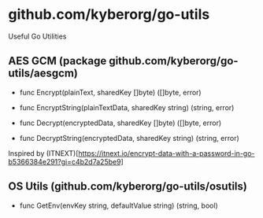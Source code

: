 # github.com/kyberorg/go-utils

Useful Go Utilities

## AES GCM (package github.com/kyberorg/go-utils/aesgcm)

* func Encrypt(plainText, sharedKey []byte) ([]byte, error)

* func EncryptString(plainTextData, sharedKey string) (string, error)

* func Decrypt(encryptedData, sharedKey []byte) ([]byte, error)

* func DecryptString(encryptedData, sharedKey string) (string, error)

Inspired by (ITNEXT)[https://itnext.io/encrypt-data-with-a-password-in-go-b5366384e291?gi=c4b2d7a25be9]

## OS Utils (github.com/kyberorg/go-utils/osutils)

* func GetEnv(envKey string, defaultValue string) (string, bool)

